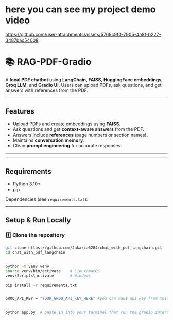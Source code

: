 # here you can see my project demo video



https://github.com/user-attachments/assets/5768c9f0-7905-4a8f-b227-3487bac54008



# 📚 RAG-PDF-Gradio

A **local PDF chatbot** using **LangChain, FAISS, HuggingFace embeddings, Groq LLM**, and **Gradio UI**. Users can upload PDFs, ask questions, and get answers with references from the PDF.

---

## Features

- Upload PDFs and create embeddings using **FAISS**.
- Ask questions and get **context-aware answers** from the PDF.
- Answers include **references** (page numbers or section names).
- Maintains **conversation memory**.
- Clean **prompt engineering** for accurate responses.

---



---

## Requirements

- Python 3.10+
- pip

Dependencies (see `requirements.txt`):


---

## Setup & Run Locally

### 1️⃣ Clone the repository

```bash
git clone https://github.com/Jakaria6284/chat_with_pdf_langchain.git
cd chat_with_pdf_langchain


python -m venv venv
source venv/bin/activate    # Linux/macOS
venv\Scripts\activate       # Windows

pip install -r requirements.txt


GROQ_API_KEY = "YOUR_GROQ_API_KEY_HERE" #you can make api key from this website https://groq.com/


python app.py  # paste in into your terminal that run the gradio interface after that you can test the system
